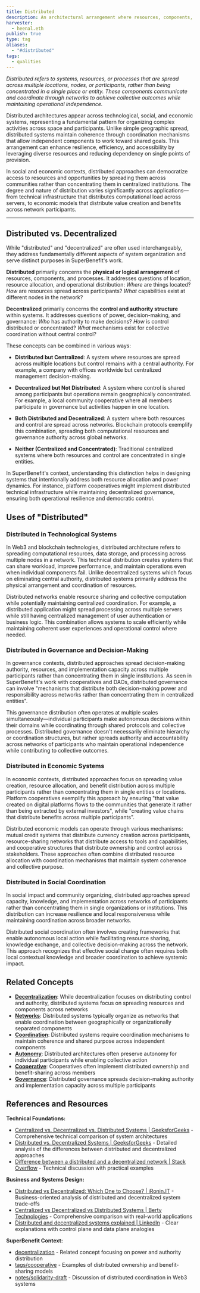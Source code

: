 ```yaml
---
title: Distributed
description: An architectural arrangement where resources, components, or processes are spread across multiple locations or participants, communicating through networks to coordinate collective outcomes
harvester:
  - heenal.eth
publish: true
type: tag
aliases:
  - "#distributed"
tags:
  - qualities
---
```


*Distributed refers to systems, resources, or processes that are spread across multiple locations, nodes, or participants, rather than being concentrated in a single place or entity. These components communicate and coordinate through networks to achieve collective outcomes while maintaining operational independence.*

Distributed architectures appear across technological, social, and economic systems, representing a fundamental pattern for organizing complex activities across space and participants. Unlike simple geographic spread, distributed systems maintain coherence through coordination mechanisms that allow independent components to work toward shared goals. This arrangement can enhance resilience, efficiency, and accessibility by leveraging diverse resources and reducing dependency on single points of provision.

In social and economic contexts, distributed approaches can democratize access to resources and opportunities by spreading them across communities rather than concentrating them in centralized institutions. The degree and nature of distribution varies significantly across applications—from technical infrastructure that distributes computational load across servers, to economic models that distribute value creation and benefits across network participants.

---

## Distributed vs. Decentralized

While "distributed" and "decentralized" are often used interchangeably, they address fundamentally different aspects of system organization and serve distinct purposes in SuperBenefit's work.

**Distributed** primarily concerns the **physical or logical arrangement** of resources, components, and processes. It addresses questions of location, resource allocation, and operational distribution: *Where* are things located? *How* are resources spread across participants? *What* capabilities exist at different nodes in the network?

**Decentralized** primarily concerns the **control and authority structure** within systems. It addresses questions of power, decision-making, and governance: *Who* has authority to make decisions? *How* is control distributed or concentrated? *What* mechanisms exist for collective coordination without central control?

These concepts can be combined in various ways:

- **Distributed but Centralized**: A system where resources are spread across multiple locations but control remains with a central authority. For example, a company with offices worldwide but centralized management decision-making.

- **Decentralized but Not Distributed**: A system where control is shared among participants but operations remain geographically concentrated. For example, a local community cooperative where all members participate in governance but activities happen in one location.

- **Both Distributed and Decentralized**: A system where both resources and control are spread across networks. Blockchain protocols exemplify this combination, spreading both computational resources and governance authority across global networks.

- **Neither (Centralized and Concentrated)**: Traditional centralized systems where both resources and control are concentrated in single entities.

In SuperBenefit's context, understanding this distinction helps in designing systems that intentionally address both resource allocation and power dynamics. For instance, platform cooperatives might implement distributed technical infrastructure while maintaining decentralized governance, ensuring both operational resilience and democratic control.

## Uses of "Distributed"

### Distributed in Technological Systems

In Web3 and blockchain technologies, distributed architecture refers to spreading computational resources, data storage, and processing across multiple nodes in a network. This technical distribution creates systems that can share workload, improve performance, and maintain operations even when individual components fail. Unlike decentralized systems which focus on eliminating central authority, distributed systems primarily address the physical arrangement and coordination of resources.

Distributed networks enable resource sharing and collective computation while potentially maintaining centralized coordination. For example, a distributed application might spread processing across multiple servers while still having centralized management of user authentication or business logic. This combination allows systems to scale efficiently while maintaining coherent user experiences and operational control where needed.

### Distributed in Governance and Decision-Making

In governance contexts, distributed approaches spread decision-making authority, resources, and implementation capacity across multiple participants rather than concentrating them in single institutions. As seen in SuperBenefit's work with cooperatives and DAOs, distributed governance can involve "mechanisms that distribute both decision-making power and responsibility across networks rather than concentrating them in centralized entities".

This governance distribution often operates at multiple scales simultaneously—individual participants make autonomous decisions within their domains while coordinating through shared protocols and collective processes. Distributed governance doesn't necessarily eliminate hierarchy or coordination structures, but rather spreads authority and accountability across networks of participants who maintain operational independence while contributing to collective outcomes.

### Distributed in Economic Systems

In economic contexts, distributed approaches focus on spreading value creation, resource allocation, and benefit distribution across multiple participants rather than concentrating them in single entities or locations. Platform cooperatives exemplify this approach by ensuring "that value created on digital platforms flows to the communities that generate it rather than being extracted by external investors", while "creating value chains that distribute benefits across multiple participants".

Distributed economic models can operate through various mechanisms: mutual credit systems that distribute currency creation across participants, resource-sharing networks that distribute access to tools and capabilities, and cooperative structures that distribute ownership and control across stakeholders. These approaches often combine distributed resource allocation with coordination mechanisms that maintain system coherence and collective purpose.

### Distributed in Social Coordination

In social impact and community organizing, distributed approaches spread capacity, knowledge, and implementation across networks of participants rather than concentrating them in single organizations or institutions. This distribution can increase resilience and local responsiveness while maintaining coordination across broader networks.

Distributed social coordination often involves creating frameworks that enable autonomous local action while facilitating resource sharing, knowledge exchange, and collective decision-making across the network. This approach recognizes that effective social change often requires both local contextual knowledge and broader coordination to achieve systemic impact.

## Related Concepts

- **[Decentralization](tags/decentralization.md)**: While decentralization focuses on distributing control and authority, distributed systems focus on spreading resources and components across networks
- **[Networks](tags/networks.md)**: Distributed systems typically organize as networks that enable coordination between geographically or organizationally separated components
- **[Coordination](tags/coordination.md)**: Distributed systems require coordination mechanisms to maintain coherence and shared purpose across independent components
- **[Autonomy](tags/autonomy.md)**: Distributed architectures often preserve autonomy for individual participants while enabling collective action
- **[Cooperative](tags/cooperative.md)**: Cooperatives often implement distributed ownership and benefit-sharing across members
- **[Governance](tags/governance.md)**: Distributed governance spreads decision-making authority and implementation capacity across multiple participants

## References and Resources

**Technical Foundations:**
- [Centralized vs. Decentralized vs. Distributed Systems | GeeksforGeeks](https://www.geeksforgeeks.org/comparison-centralized-decentralized-and-distributed-systems/) - Comprehensive technical comparison of system architectures
- [Distributed vs. Decentralized Systems | GeeksforGeeks](https://www.geeksforgeeks.org/distributed-vs-decentralized-systems/) - Detailed analysis of the differences between distributed and decentralized approaches
- [Difference between a distributed and a decentralized network | Stack Overflow](https://stackoverflow.com/questions/49195562/difference-between-a-distributed-and-a-decentralized-network) - Technical discussion with practical examples

**Business and Systems Design:**
- [Distributed vs Decentralized: Which One to Choose? | iRonin.IT](https://www.ironin.it/blog/distributed-vs-decentralized-for-business.html) - Business-oriented analysis of distributed and decentralized system trade-offs
- [Centralized vs Decentralized vs Distributed Systems | Berty Technologies](https://berty.tech/blog/decentralized-distributed-centralized) - Comprehensive comparison with real-world applications
- [Distributed and decentralized systems explained | LinkedIn](https://www.linkedin.com/pulse/distributed-decentralized-systems-explained-sameh-farouk) - Clear explanations with control plane and data plane analogies

**SuperBenefit Context:**
- [decentralization](tags/decentralization.md) - Related concept focusing on power and authority distribution
- [tags/cooperative](tags/cooperative) - Examples of distributed ownership and benefit-sharing models
- [notes/solidarity-draft](notes/solidarity-draft) - Discussion of distributed coordination in Web3 systems